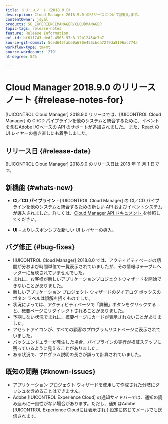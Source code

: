 ```yaml
---
title: リリースノート（2018.9.0）
description: Cloud Manager 2018.9.0 のリリースについて説明します。
contentOwner: jsyal
products: SG_EXPERIENCEMANAGER/CLOUDMANAGER
topic-tags: release-notes
feature: Release Information
exl-id: bf611743-ded2-4503-97c8-12b12454c7b7
source-git-commit: 5ced643fabe0a670e456cbea72f9da8196ac774a
workflow-type: tm+mt
source-wordcount: '279'
ht-degree: 54%

---
```


# Cloud Manager 2018.9.0 のリリースノート {#release-notes-for}

[!UICONTROL Cloud Manager] 2018.9.0 リリースでは、[!UICONTROL Cloud Manager] の CI/CD パイプラインを他のシステムと統合するために、イベントを含むAdobe I/Oベースの API のサポートが追加されました。 また、React の UI レイヤーの書き直しにも着手しました。

## リリース日 {#release-date}

[!UICONTROL Cloud Manager] 2018.9.0 のリリース日は 2018 年 11 月 1 日です。

## 新機能 {#whats-new}

* **CI／CD パイプライン** - [!UICONTROL Cloud Manager] の CI／CD パイプラインを他のシステムと統合するための新しい API およびイベントシステムが導入されました。詳しくは、[Cloud Manager API ドキュメント ](https://developer.adobe.com/experience-cloud/cloud-manager/) を参照してください。

* **UI** – よりレスポンシブな新しい UI レイヤーの導入。

## バグ修正 {#bug-fixes}

* [!UICONTROL Cloud Manager] 2018.8.0 では、アクティビティページの期間が分および時間単位で一覧表示されていましたが、その情報はテーブルヘッダーに反映されていませんでした。
* まれに、お客様が新しいアプリケーションプロジェクトウィザードを開始できないことがありました。
* 新しいアプリケーション プロジェクト ウィザードのダイアログ ボックスのボタン ラベルは誤解を招くものでした。
* 状況によっては、アクティビティページで「詳細」ボタンをクリックすると、概要ページにリダイレクトされることがありました。
* 予期しない状況でまれに、概要ページにカードが表示されないことがありました。
* アセットアイコンが、すべての顧客のプログラムリストページに表示されていました。
* バックエンドエラーが発生した場合、パイプラインの実行が検証ステップに残っているように見えることがありました&#x200B;*。*
* ある状況で、プログラム説明の長さが誤って計算されていました。

## 既知の問題 {#known-issues}

* アプリケーション プロジェクト ウィザードを使用して作成された分岐にダッシュを含めることはできません。
* Adobe [!UICONTROL Experience Cloud] の通知サイドバーでは、通知の読み込みに一貫性がない場合があります。ただし、通知はAdobe [!UICONTROL Experience Cloudには表示され ] 設定に応じてメールでも送信されます。
